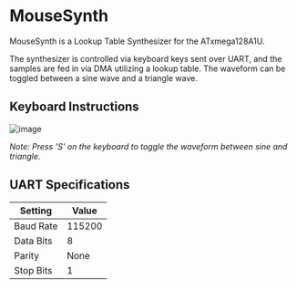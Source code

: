 # MouseSynth
MouseSynth is a Lookup Table Synthesizer for the ATxmega128A1U.

The synthesizer is controlled via keyboard keys sent over UART, and the samples are fed in via DMA utilizing a lookup table. The waveform can be toggled between a sine wave and a triangle wave.

## Keyboard Instructions
![image](https://user-images.githubusercontent.com/36556993/113460633-6f5c9900-93e7-11eb-8308-a67dd28c325f.png)

*Note: Press 'S' on the keyboard to toggle the waveform between sine and triangle.*

## UART Specifications
Setting | Value
------------ | -------------
Baud Rate | 115200
Data Bits | 8
Parity | None
Stop Bits | 1
